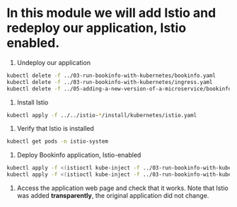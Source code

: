 # In this module we will add Istio and redeploy our application, Istio enabled.

1. Undeploy our application
  ```bash
  kubectl delete -f ../03-run-bookinfo-with-kubernetes/bookinfo.yaml
  kubectl delete -f ../03-run-bookinfo-with-kubernetes/ingress.yaml
  kubectl delete -f ../05-adding-a-new-version-of-a-microservice/bookinfo-reviews-v2-with-app-label.yaml
  ```
1. Install Istio
  ```bash
  kubectl apply -f ../../istio-*/install/kubernetes/istio.yaml
  ```

1. Verify that Istio is installed
  ```bash
  kubectl get pods -n istio-system
  ```
1. Deploy Bookinfo application, Istio-enabled
  ```bash
  kubectl apply -f <(istioctl kube-inject -f ../03-run-bookinfo-with-kubernetes/bookinfo.yaml)
  kubectl apply -f <(istioctl kube-inject -f ../03-run-bookinfo-with-kubernetes/ingress.yaml)
  ```
1. Access the application web page and check that it works. Note that Istio was added **transparently**, the original application did not change.
